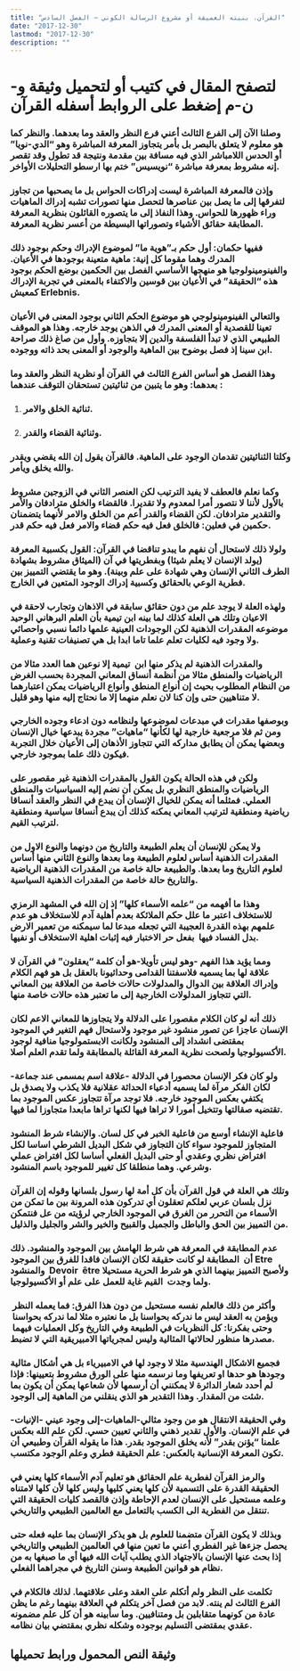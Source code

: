 ```yaml
---
title: "القرآن، بنيته العميقة أو مشروع الرسالة الكوني – الفصل السادس"
date: "2017-12-30"
lastmod: "2017-12-30"
description: ""
---
```

# **لتصفح المقال في كتيب أو لتحميل وثيقة و-ن-م إضغط على الروابط أسفله** **القرآن**

### وصلنا الآن إلى الفرع الثالث أعني فرع النظر والعقد وما بعدهما. والنظر كما هو معلوم لا يتعلق بالبصر بل بأمر يتجاوز المعرفة المباشرة وهو “الدي-نويا” أو الحدس اللامباشر الذي فيه مسافة بين مقدمة ونتيجة قد تطول وقد تقصر إنه مشروط بمعرفة مباشرة “نويسيس” ختم بها ارسطو التحليلات الأواخر.

### وإذن فالمعرفة المباشرة ليست إدراكات الحواس بل ما يصحبها من تجاوز لتفرقها إلى ما يصل بين عناصرها لتحصل منها تصورات تشبه إدراك الماهيات وراء ظهورها للحواس. وهذا النفاذ إلى ما يتصوره القائلون بنظرية المعرفة المطابقة حقائق الأشياء وتصوراتها البسيطة من أعسر نظرية المعرفة.

### ففيها حكمان: أول حكم بـ”هوية ما” لموضوع الإدراك وحكم بوجود ذلك المدرك وهما مقوما كل إنية: ماهية متعينة بوجودها في الأعيان. والفينومينولوجيا هو منهجها الأساسي الفصل بين الحكمين بوضع الحكم بوجود هذه “الحقيقة” في الأعيان بين قوسين والاكتفاء بالمعنى في تجربة الإدراك كمعيش Erlebnis.

### والتعالي الفينومينولوجي هو موضوع الحكم الثاني بوجود المعنى في الأعيان تعينا للقصدية أو المعنى المدرك في الذهن يوجد خارجه. وهذا هو الموقف الطبيعي الذي لا تبدأ الفلسفة والدين إلا بتجاوزه. وأول من صاغ ذلك صراحة ابن سينا إذ فصل بوضوح بين الماهية والوجود أو المعنى بحد ذاته ووجوده.

### وهذا الفصل هو أساس الفرع الثالث في القرآن أو نظرية النظر والعقد وما بعدهما: وهو ما يتبين من ثنائيتين تستحقان التوقف عندهما :

1. ### ثنائية الخلق والامر.
2. ### وثنائية القضاء والقدر.

### وكلتا الثنائيتين تقدمان الوجود على الماهية. فالقرآن يقول إن الله يقضي ويقدر والله يخلق ويأمر.

### وكما نعلم فالعطف لا يفيد الترتيب لكن العنصر الثاني في الزوجين مشروط بالأول لأننا لا نتصور أمرا لمعدوم ولا تقديرا. فالقضاء والخلق مترادفان والأمر والتقدير مترادفان. لكن القضاء والقدر أعم من الخلق والامر لأنهما يتضمنان حكمين في فعلين: فالخلق فعل فيه حكم قضاء والامر فعل فيه حكم قدر.

### ولولا ذلك لاستحال أن نفهم ما يبدو تناقضا في القرآن: القول بكسبية المعرفة (يولد الإنسان لا يعلم شيئا) وبفطريتها في آن (الميثاق مشروط بشهادة الطرف الثاني الإنسان وهي شهادة على علم وبينة). وهو ما يقتضي التمييز بين فطرية الوعي بالحقائق وكسبية إدراك الوجود المتعين في الخارج.

### ولهذه العلة لا يوجد علم من دون حقائق سابقة في الاذهان وتجارب لاحقة في الاعيان وتلك هي العلة كذلك لما بينه ابن تيمية بأن العلم البرهاني الوحيد موضوعه المقدرات الذهنية لكن الوجودات العينية علمها دائما نسبي واحصائي ولا وجود فيه لكليات تعلم علما تاما ابدا بل هي تصنيفات تقنية وعملية.

### والمقدرات الذهنية لم يذكر منها ابن  تيمية إلا نوعين هما العدد مثالا من الرياضيات والمنطق مثالا من أنظمة أنساق المعاني المجردة بحسب الغرض من النظام المطلوب بحيث إن أنواع المنطق وأنواع الرياضيات يمكن اعتبارهما لا متناهيين حتى وإن كنا لان نعلم منهما إلا ما نحتاج إليه منها وهو قليل.

### وبوصفها مقدرات في مبدعات لموضوعها ولنظامه دون ادعاء وجوده الخارجي ومن ثم فلا مرجعية خارجية لها لكأنها “ماهيات” مجردة يبدعها خيال الإنسان وبعضها يمكن أن يطابق مداركه التي تتجاوز الأذهان إلى الأعيان خلال التجربة فيكون ذلك علما بموجود خارجي.

### ولكن في هذه الحالة يكون القول بالمقدرات الذهنية غير مقصور على الرياضيات والمنطق النظري بل يمكن أن نضم إليه السياسيات والمنطق العملي. فمثلما أنه يمكن للخيال الإنسان أن يبدع في النظر والعقد أنساقا رياضية ومنطقية لترتيب المعاني يمكنه كذلك أن يبدع أنساقا سياسية ومنطقية لترتيب القيم.

### ولا يمكن للإنسان أن يعلم الطبيعة والتاريخ من دونهما والنوع الاول من المقدرات الذهنية أساس لعلوم الطبيعة وما بعدها والنوع الثاني منها أساس لعلوم التاريخ وما بعدها. والطبيعة حالة خاصة من المقدرات الذهنية الرياضية والتاريخ حالة خاصة من المقدرات الذهنية السياسية.

### وهذا ما أفهمه من “علمه الأسماء كلها” إذ إن الله في المشهد الرمزي للاستخلاف اعتبر ما علل حكم الملائكة بعدم أهلية آدم للاستخلاف هو عدم علمهم بهذه القدرة العجيبة التي تجعله مبدعا لما سيمكنه من تعمير الارض بدل الفساد فيها  بفعل حر الاختبار فيه إثبات اهلية الاستخلاف أو نفيها.

### ومما يؤيد هذا الفهم -وهو ليس تأويلا-هو أن كلمة “يعقلون” في القرآن لا علاقة لها بما يسميه فلاسفتنا القدامى وحداثيونا بالعقل بل هو فهم الكلام وإدراك العلاقة بين الدوال والمدلولات حالات خاصة من العلاقة بين المعاني التي تتجاوز المدلولات الخارجية إلى ما تعتبر هذه حالات خاصة منها.

### ذلك أنه لو كان الكلام مقصورا على الدلالة ولا يتجاوزها للمعاني الاعم لكان الإنسان عاجزا عن تصور منشود غير موجود ولاستحال فهم التغير في الموجود بمقتضى انشداد إلى المنشود ولكانت الابستمولوجيا منافية لوجود الأكسيولوجيا ولصحت نظرية المعرفة القائلة بالمطابقة ولما تقدم العلم أصلا.

### ولو كان فكر الإنسان محصورا في الدلالة -علاقة اسم بمسمى عند جماعة-لكان الفكر مرآة لما يسميه أدعياء الحداثة عقلانية فلا يكذب ولا يصدق بل يكتفي بعكس الموجود خارجه. فلا توجد مرآة تتجاوز عكس الموجود بما تقتضيه صقالتها وتتخيل أمورا لا تراها فيها لكنها تراها مابعدا متجاوزا لما فيها.

### فاعلية الإنشاء أوسع من فاعلية الخبر في كل لسان. والإنشاء شرط المنشود المتجاوز للموجود سواء كان التجاوز في شكل البديل الشرطي اساسا لكل افتراض نظري وعقدي أو حتى البديل الفعلي أساسا لكل افتراض عملي وشرعي. وهما منطلقا كل تغيير للموجود باسم المنشود.

### وتلك هي العلة في قول القرآن بأن كل أمة لها رسول بلسانها وقوله إن القرآن نزل بلسان عربي لعلكم تعقلون أي تدركون هذه المرونة بين ما تمكن من الأسماء من التحرر من الغرق في الموجود الخارجي لرؤيته من عل فنتمكن من التمييز بين الحق والباطل والجميل والقبيح والخير والشر والجليل والذليل.

### عدم المطابقة في المعرفة هي شرط الهامش بين الموجود والمنشود. ذلك أن  المطابقة لو كانت حقيقة لكان الإنسان فاقدا للفرق بين الموجود Etre والمنشود  Devoir  être ولأصبح التمييز بينهما الذي هو شرط الحرية مستحيلا ولما وجدت  القيم غاية للعمل على علم أو الأكسيولوجيا.

### وأكثر من ذلك فالعلم نفسه مستحيل من دون هذا الفرق: فما يعمله النظر  ويؤمن به العقد ليس ما ندركه بحواسنا بل ما نعتبره مثلا لما ندركه بحواسنا  وحتى بفكرنا: كل النظريات في الطبيعة وفي التاريخ وكل العمليات فيهما  مصدرها منظور لحالاتها المثالية وليس لمجرياتها الامبيريقية التي لا تضبط.

### فجميع الاشكال الهندسية مثلا لا وجود لها في الامبيرياء بل هي أشكال مثالية وجودها هو حدها او تعريفها وما نرسمه منها على الورق مشروط بتعيينها: فإذا لم أحدد شعار الدائرة لا يمكنني أن أرسمها لأن شعاعها يمكن أن يكون بما شئت من المقدار. وهذا التقدير هو الذي ينقلني من الماهية إلى الوجود.

### وفي الحقيقة الانتقال هو من وجود مثالي-الماهيات-إلى وجود عيني -الإنيات-في علم الإنسان. والأول تقدير ذهني والثاني تعيين حسي. لكن علم الله بعكس علمنا “يؤنن بقدر” لأنه يخلق الموجود بقدر. هذا ما يقوله القرآن وطبيعي أن تكون المعرفة الإنسانية بالعكس: علم الحقيقة فطري وعلم الوجود مكتسب.

### والرمز القرآن لفطرية علم الحقائق هو تعليم آدم الأسماء كلها يعني في الحقيقة القدرة على التسمية لأن كلها يعني كليها وليس كلها لأن كلها لامتناه وعلمه مستحيل على الإنسان لعدم الإحاطة وإذن فالقصد كليات الحقيقة التي تنتقل من الفطرية الى الكسب بالتعامل مع العالمين الطبيعي والتاريخي.

### وبذلك لا يكون القرآن متضمنا للعلوم بل هو يذكر الإنسان بما عليه فعله حتى يحصل جزءها غير الفطري أعني ما تعين منها في العالمين الطبيعي والتاريخي إذا بحث عنها الإنسان بالاجتهاد الذي يطلب آيات الله فيها أي ما صبغها به من نظام هو قوانين الطبيعة وسنن التاريخ في مجراهما الفعلي.

### تكلمت على النظر ولم أتكلم على العقد وعلى علاقتهما. لذلك فالكلام في الفرع الثالث لم ينته. لابد من فصل آخر يتكلم في العلاقة بينهما رغم ما يظن عادة من كونهما متقابلين بل ومتنافيين. وما سأبينه هو أن كل علم مضمونه عقدي بمقتضى التسليم بوجوده وشكله نظري بمقتضي بيان نظامه.

## وثيقة النص المحمول ورابط تحميلها

###